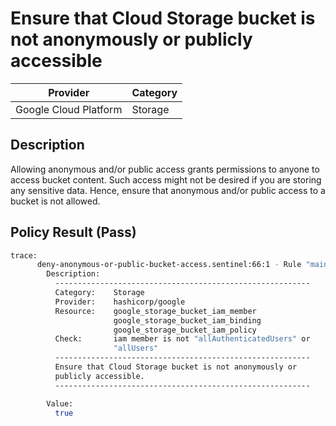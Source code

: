 # Ensure that Cloud Storage bucket is not anonymously or publicly accessible

| Provider              | Category |
|-----------------------|----------|
| Google Cloud Platform | Storage  |

## Description
Allowing anonymous and/or public access grants permissions to anyone to access bucket content. Such access might not be desired if you are storing any sensitive data. Hence, ensure that anonymous and/or public access to a bucket is not allowed.

## Policy Result (Pass)
```bash
trace:
      deny-anonymous-or-public-bucket-access.sentinel:66:1 - Rule "main"
        Description:
          ---------------------------------------------------------
          Category:    Storage
          Provider:    hashicorp/google
          Resource:    google_storage_bucket_iam_member
                       google_storage_bucket_iam_binding
                       google_storage_bucket_iam_policy
          Check:       iam member is not "allAuthenticatedUsers" or
                       "allUsers"
          ---------------------------------------------------------
          Ensure that Cloud Storage bucket is not anonymously or
          publicly accessible.
          ---------------------------------------------------------

        Value:
          true
```
